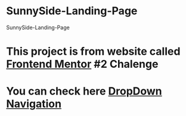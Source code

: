 # SunnySide-Landing-Page
SunnySide-Landing-Page
# This project is from website called [Frontend Mentor](https://www.frontendmentor.io/home) #2 Chalenge
# You can check here [DropDown Navigation](https://clever-pegasus-fb97d1.netlify.app/)
